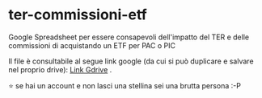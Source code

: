# ter-commissioni-etf
Google Spreadsheet per essere consapevoli dell'impatto del TER e delle commissioni di acquistando un ETF per PAC o PIC

Il file è consultabile al segue link google (da cui si può duplicare e salvare nel proprio drive): [Link Gdrive](https://docs.google.com/spreadsheets/d/1mrxPOyDu7bfcVR9TJKy8cE9NZyJOAFuXhIoM5kngOlo/edit?usp=sharing) .

⭐️ se hai un account e non lasci una stellina sei una brutta persona :-P
